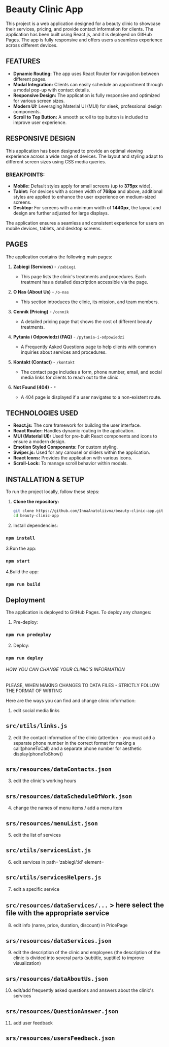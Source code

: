 # Beauty Clinic App

This project is a web application designed for a beauty clinic to showcase their services, pricing, and provide contact information for clients. The application has been built using React.js, and it is deployed on GitHub Pages. The app is fully responsive and offers users a seamless experience across different devices.

## FEATURES

- **Dynamic Routing:** The app uses React Router for navigation between different pages.
- **Modal Integration:** Clients can easily schedule an appointment through a modal pop-up with contact details.
- **Responsive Design:** The application is fully responsive and optimized for various screen sizes.
- **Modern UI:** Leveraging Material UI (MUI) for sleek, professional design components.
- **Scroll to Top Button:** A smooth scroll to top button is included to improve user experience.

## RESPONSIVE DESIGN

This application has been designed to provide an optimal viewing experience across a wide range of devices. The layout and styling adapt to different screen sizes using CSS media queries.

### BREAKPOINTS:

- **Mobile:** Default styles apply for small screens (up to **375px** wide).
- **Tablet:** For devices with a screen width of **768px** and above, additional styles are applied to enhance the user experience on medium-sized screens.
- **Desktop:** For screens with a minimum width of **1440px**, the layout and design are further adjusted for large displays.

The application ensures a seamless and consistent experience for users on mobile devices, tablets, and desktop screens.

## PAGES

The application contains the following main pages:

1. **Zabiegi (Services)** - `/zabiegi`

   - This page lists the clinic's treatments and procedures. Each treatment has a detailed description accessible via the page.

2. **O Nas (About Us)** - `/o-nas`

   - This section introduces the clinic, its mission, and team members.

3. **Cennik (Pricing)** - `/cennik`

   - A detailed pricing page that shows the cost of different beauty treatments.

4. **Pytania i Odpowiedzi (FAQ)** - `/pytania-i-odpowiedzi`

   - A Frequently Asked Questions page to help clients with common inquiries about services and procedures.

5. **Kontakt (Contact)** - `/kontakt`

   - The contact page includes a form, phone number, email, and social media links for clients to reach out to the clinic.

6. **Not Found (404)** - `*`
   - A 404 page is displayed if a user navigates to a non-existent route.

## TECHNOLOGIES USED

- **React.js:** The core framework for building the user interface.
- **React Router:** Handles dynamic routing in the application.
- **MUI (Material UI):** Used for pre-built React components and icons to ensure a modern design.
- **Emotion Styled Components:** For custom styling.
- **Swiper.js:** Used for any carousel or sliders within the application.
- **React Icons:** Provides the application with various icons.
- **Scroll-Lock:** To manage scroll behavior within modals.

## INSTALLATION & SETUP

To run the project locally, follow these steps:

1. **Clone the repository:**

   ```bash
   git clone https://github.com/InnaAnatoliivna/beauty-clinic-app.git
   cd beauty-clinic-app
   ```

2. Install dependencies:

### `npm install`

3.Run the app:

### `npm start`

4.Build the app:

### `npm run build`

## Deployment

The application is deployed to GitHub Pages. To deploy any changes:

1. Pre-deploy:

### `npm run predeploy`

2. Deploy:

### `npm run deploy`

###### HOW YOU CAN CHANGE YOUR CLINIC'S INFORMATION

PLEASE, WHEN MAKING CHANGES TO DATA FILES - STRICTLY FOLLOW THE FORMAT OF WRITING

Here are the ways you can find and change clinic information:

1. edit social media links

## `src/utils/links.js`

2. edit the contact information of the clinic (attention - you must add a separate phone number in the correct format for making a call(phoneToCall) and a separate phone number for aesthetic display(phoneToShow))

## `srs/resources/dataContacts.json`

3. edit the clinic's working hours

## `srs/resources/dataScheduleOfWork.json`

4.  change the names of menu items / add a menu item

## `srs/resources/menuList.json`

5.  edit the list of services

## `src/utils/servicesList.js`

6. edit services in path='zabiegi/:id' element=<ServiceDescription>

## `src/utils/servicesHelpers.js`

7. edit a specific service

## `src/resources/dataServices/...` > here select the file with the appropriate service

8. edit info (name, price, duration, discount) in PricePage

## `srs/resources/dataServices.json`

9. edit the description of the clinic and employees (the description of the clinic is divided into several parts (subtitle, suptitle) to improve visualization)

## `srs/resources/dataAboutUs.json`

10. edit/add frequently asked questions and answers about the clinic's services

## `srs/resources/QuestionAnswer.json`

11. add user feedback

## `srs/resources/usersFeedback.json`
